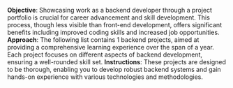 **Objective**: Showcasing work as a backend developer through a project portfolio is crucial for career advancement and skill development. This process, though less visible than front-end development, offers significant benefits including improved coding skills and increased job opportunities.
**Approach**: The following list contains 1 backend projects, aimed at providing a comprehensive learning experience over the span of a year. Each project focuses on different aspects of backend development, ensuring a well-rounded skill set.
**Instructions**: These projects are designed to be thorough, enabling you to develop robust backend systems and gain hands-on experience with various technologies and methodologies.
